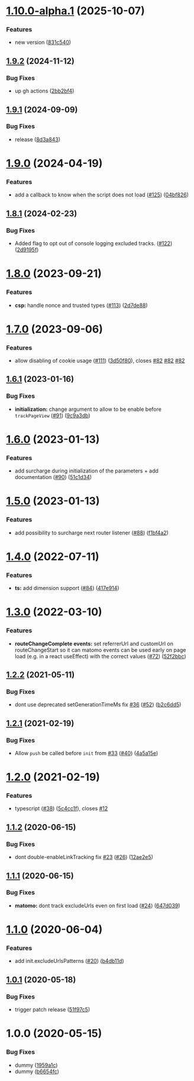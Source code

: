 # [1.10.0-alpha.1](https://github.com/SocialGouv/matomo-next/compare/v1.9.2...v1.10.0-alpha.1) (2025-10-07)


### Features

* new version ([831c540](https://github.com/SocialGouv/matomo-next/commit/831c5409a565c764e7ade21c6364024dde9c58a0))

## [1.9.2](https://github.com/SocialGouv/matomo-next/compare/v1.9.1...v1.9.2) (2024-11-12)


### Bug Fixes

* up gh actions ([2bb2bf4](https://github.com/SocialGouv/matomo-next/commit/2bb2bf4b13472bfd6c45193021ec2bb4a9c76902))

## [1.9.1](https://github.com/SocialGouv/matomo-next/compare/v1.9.0...v1.9.1) (2024-09-09)


### Bug Fixes

* release ([8d3a843](https://github.com/SocialGouv/matomo-next/commit/8d3a843c04e98a67357a07325197cd21d752c9bb))

# [1.9.0](https://github.com/SocialGouv/matomo-next/compare/v1.8.1...v1.9.0) (2024-04-19)


### Features

* add a callback to know when the script does not load ([#125](https://github.com/SocialGouv/matomo-next/issues/125)) ([04bf826](https://github.com/SocialGouv/matomo-next/commit/04bf8267050628456e12b363fd7b68499af2550f))

## [1.8.1](https://github.com/SocialGouv/matomo-next/compare/v1.8.0...v1.8.1) (2024-02-23)


### Bug Fixes

* Added flag to opt out of console logging excluded tracks. ([#122](https://github.com/SocialGouv/matomo-next/issues/122)) ([2d9195f](https://github.com/SocialGouv/matomo-next/commit/2d9195f818c35779fedd693c247e714664bd7e30))

# [1.8.0](https://github.com/SocialGouv/matomo-next/compare/v1.7.0...v1.8.0) (2023-09-21)


### Features

* **csp:** handle nonce and trusted types ([#113](https://github.com/SocialGouv/matomo-next/issues/113)) ([2d7de88](https://github.com/SocialGouv/matomo-next/commit/2d7de880081e61abcf69727dda272c00fad9e7eb))

# [1.7.0](https://github.com/SocialGouv/matomo-next/compare/v1.6.1...v1.7.0) (2023-09-06)


### Features

* allow disabling of cookie usage ([#111](https://github.com/SocialGouv/matomo-next/issues/111)) ([3d50f80](https://github.com/SocialGouv/matomo-next/commit/3d50f80dc2384de9681f3e8611a2040e934b026d)), closes [#82](https://github.com/SocialGouv/matomo-next/issues/82) [#82](https://github.com/SocialGouv/matomo-next/issues/82) [#82](https://github.com/SocialGouv/matomo-next/issues/82)

## [1.6.1](https://github.com/SocialGouv/matomo-next/compare/v1.6.0...v1.6.1) (2023-01-16)


### Bug Fixes

* **initialization:** change argument to allow to be enable before `trackPageView` ([#91](https://github.com/SocialGouv/matomo-next/issues/91)) ([9c9a3db](https://github.com/SocialGouv/matomo-next/commit/9c9a3db494c44fdca89514d3f367c1a6f8218cf7))

# [1.6.0](https://github.com/SocialGouv/matomo-next/compare/v1.5.0...v1.6.0) (2023-01-13)


### Features

* add surcharge during initialization of the parameters + add documentation ([#90](https://github.com/SocialGouv/matomo-next/issues/90)) ([51c1d34](https://github.com/SocialGouv/matomo-next/commit/51c1d345391e70b24225483430892186186ff5dd))

# [1.5.0](https://github.com/SocialGouv/matomo-next/compare/v1.4.0...v1.5.0) (2023-01-13)


### Features

* add possibility to surcharge next router listener  ([#88](https://github.com/SocialGouv/matomo-next/issues/88)) ([f1bf4a2](https://github.com/SocialGouv/matomo-next/commit/f1bf4a2e32b0ffb74a994eaeb4cff73f15591031))

# [1.4.0](https://github.com/SocialGouv/matomo-next/compare/v1.3.0...v1.4.0) (2022-07-11)


### Features

* **ts:** add dimension support ([#84](https://github.com/SocialGouv/matomo-next/issues/84)) ([417e914](https://github.com/SocialGouv/matomo-next/commit/417e914d6a72e61ff056319f8f1bb1724145bec8))

# [1.3.0](https://github.com/SocialGouv/matomo-next/compare/v1.2.2...v1.3.0) (2022-03-10)


### Features

* **routeChangeComplete events:** set referrerUrl and customUrl on routeChangeStart so it can matomo events can be used early on page load (e.g. in a react useEffect) with the correct values ([#72](https://github.com/SocialGouv/matomo-next/issues/72)) ([52f2bbc](https://github.com/SocialGouv/matomo-next/commit/52f2bbc5bad294d07a8e14315081c289622b6c11))

## [1.2.2](https://github.com/SocialGouv/matomo-next/compare/v1.2.1...v1.2.2) (2021-05-11)


### Bug Fixes

* dont use deprecated setGenerationTimeMs fix [#36](https://github.com/SocialGouv/matomo-next/issues/36) ([#52](https://github.com/SocialGouv/matomo-next/issues/52)) ([b2c6dd5](https://github.com/SocialGouv/matomo-next/commit/b2c6dd51a243757583e0ec3a37c59d21f7da8b3b))

## [1.2.1](https://github.com/SocialGouv/matomo-next/compare/v1.2.0...v1.2.1) (2021-02-19)


### Bug Fixes

* Allow `push` be called before `init` from [#33](https://github.com/SocialGouv/matomo-next/issues/33) ([#40](https://github.com/SocialGouv/matomo-next/issues/40)) ([4a5a15e](https://github.com/SocialGouv/matomo-next/commit/4a5a15e1cb324a637c09177af8f454d17c58b2e0))

# [1.2.0](https://github.com/SocialGouv/matomo-next/compare/v1.1.2...v1.2.0) (2021-02-19)


### Features

* typescript ([#38](https://github.com/SocialGouv/matomo-next/issues/38)) ([5c4cc1f](https://github.com/SocialGouv/matomo-next/commit/5c4cc1fd692d2638267b7a3c0bc014a82048b718)), closes [#12](https://github.com/SocialGouv/matomo-next/issues/12)

## [1.1.2](https://github.com/SocialGouv/matomo-next/compare/v1.1.1...v1.1.2) (2020-06-15)


### Bug Fixes

* dont double-enableLinkTracking fix [#23](https://github.com/SocialGouv/matomo-next/issues/23) ([#26](https://github.com/SocialGouv/matomo-next/issues/26)) ([12ae2e5](https://github.com/SocialGouv/matomo-next/commit/12ae2e54900faf2f452494c721e4946bf622a674))

## [1.1.1](https://github.com/SocialGouv/matomo-next/compare/v1.1.0...v1.1.1) (2020-06-15)


### Bug Fixes

* **matomo:** dont track excludeUrls even on first load ([#24](https://github.com/SocialGouv/matomo-next/issues/24)) ([647d039](https://github.com/SocialGouv/matomo-next/commit/647d0393305ad70d3e13223d0866ad4a75a079e9))

# [1.1.0](https://github.com/SocialGouv/matomo-next/compare/v1.0.1...v1.1.0) (2020-06-04)


### Features

* add init.excludeUrlsPatterns ([#20](https://github.com/SocialGouv/matomo-next/issues/20)) ([b4db11d](https://github.com/SocialGouv/matomo-next/commit/b4db11d2f26e15ba0aae7976521be2aa89aec219))

## [1.0.1](https://github.com/SocialGouv/matomo-next/compare/v1.0.0...v1.0.1) (2020-05-18)


### Bug Fixes

* trigger patch release ([51f97c5](https://github.com/SocialGouv/matomo-next/commit/51f97c5c96cd31465677d7b160acbd0aa96355b9))

# 1.0.0 (2020-05-15)


### Bug Fixes

* dummy ([1959a1c](https://github.com/SocialGouv/matomo-next/commit/1959a1cdee001d80f544c524c2e552b32f31ce26))
* dummy ([b6654fc](https://github.com/SocialGouv/matomo-next/commit/b6654fc6ae6784f170c712bb1716eee636b6702e))
